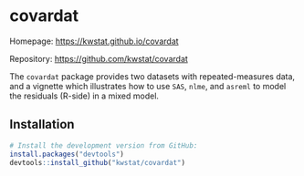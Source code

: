 # covardat


Homepage: https://kwstat.github.io/covardat

Repository: https://github.com/kwstat/covardat

The `covardat` package provides two datasets with repeated-measures data, and a vignette which illustrates how to use `SAS`, `nlme`, and `asreml` to model the residuals (R-side) in a mixed model.

## Installation

```R
# Install the development version from GitHub:
install.packages("devtools")
devtools::install_github("kwstat/covardat")
```
